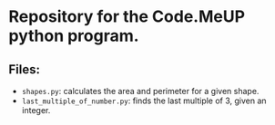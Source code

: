 # Repository for the Code.MeUP python program.

## Files:

- `shapes.py`: calculates the area and perimeter for a given shape.
- `last_multiple_of_number.py`: finds the last multiple of 3, given an integer.
